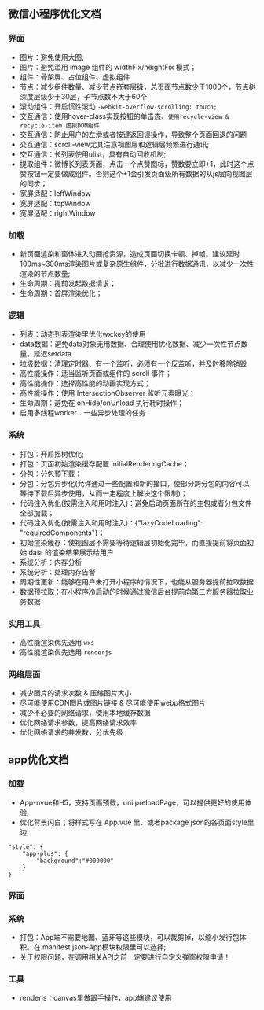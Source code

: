 ## 微信小程序优化文档

### 界面

- 图片：避免使用大图;
- 图片：避免滥用 image 组件的 widthFix/heightFix 模式；
- 组件：骨架屏、占位组件、虚拟组件
- 节点：减少组件数量、减少节点嵌套层级，总页面节点数少于1000个，节点树深度层级少于30层，子节点数不大于60个
- 滚动组件：开启惯性滚动 `-webkit-overflow-scrolling: touch;`
- 交互通信：使用hover-class实现按钮的单击态、`使用recycle-view & recycle-item 虚拟DOM组件`
- 交互通信：防止用户的左滑或者按键返回误操作，导致整个页面回退的问题
- 交互通信：scroll-view尤其注意视图层和逻辑层频繁进行通讯;
- 交互通信：长列表使用ulist，具有自动回收机制;
- 提取组件：微博长列表页面，点击一个点赞图标，赞数要立即+1，此时这个点赞按钮一定要做成组件。否则这个+1会引发页面级所有数据的从js层向视图层的同步；
- 宽屏适配：leftWindow
- 宽屏适配：topWindow
- 宽屏适配：rightWindow

### 加载

- 新页面渲染和窗体进入动画抢资源，造成页面切换卡顿、掉帧。建议延时100ms~300ms渲染图片或复杂原生组件，分批进行数据通讯，以减少一次性渲染的节点数量;
- 生命周期：提前发起数据请求；
- 生命周期：首屏渲染优化；

### 逻辑

- 列表：动态列表渲染里优化wx:key的使用
- data数据：避免data对象无用数据、合理使用优化数据、减少一次性节点数量，延迟setdata
- 垃圾数据：清理定时器、有一个监听，必须有一个反监听，并及时移除销毁
- 高性能操作：适当监听页面或组件的 scroll 事件；
- 高性能操作：选择高性能的动画实现方式；
- 高性能操作：使用 IntersectionObserver 监听元素曝光；
- 生命周期：避免在 onHide/onUnload 执行耗时操作；
- 启用多线程worker：一些异步处理的任务

### 系统

- 打包：开启摇树优化;
- 打包：页面初始渲染缓存配置 initialRenderingCache；
- 分包：分包预下载；
- 分包：分包异步化(允许通过一些配置和新的接口，使部分跨分包的内容可以等待下载后异步使用，从而一定程度上解决这个限制)；
- 代码注入优化(按需注入和用时注入)：避免启动页面所在的主包或者分包文件全部加载；
- 代码注入优化(按需注入和用时注入)：{"lazyCodeLoading": "requiredComponents"}；
- 初始渲染缓存：使视图层不需要等待逻辑层初始化完毕，而直接提前将页面初始 data 的渲染结果展示给用户
- 系统分析：内存分析
- 系统分析：处理内存告警
- 周期性更新：能够在用户未打开小程序的情况下，也能从服务器提前拉取数据
- 数据预拉取：在小程序冷启动的时候通过微信后台提前向第三方服务器拉取业务数据

### 实用工具

- 高性能渲染优先选用 `wxs`
- 高性能渲染优先选用 `renderjs`

### 网络层面

- 减少图片的请求次数 & 压缩图片大小
- 尽可能使用CDN图片或图片链接 & 尽可能使用webp格式图片
- 减少不必要的网络请求，使用本地缓存数据
- 优化网络请求参数，提高网络请求效率
- 优化网络请求的并发数，分优先级


## app优化文档

### 加载
- App-nvue和H5，支持页面预载，uni.preloadPage，可以提供更好的使用体验;
- 优化背景闪白；将样式写在 App.vue 里、或者package json的各页面style里边;
```
"style": {  
	"app-plus": {  
		"background":"#000000"
	}  
}
```

### 界面

### 系统

- 打包：App端不需要地图、蓝牙等这些模块，可以裁剪掉，以缩小发行包体积。在 manifest.json-App模块权限里可以选择;
- 关于权限问题，在调用相关API之前一定要进行自定义弹窗权限申请！

### 工具

- renderjs：canvas里做跟手操作，app端建议使用
